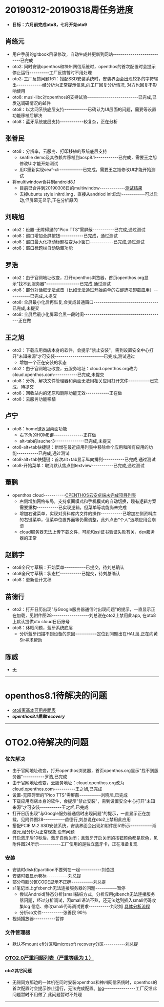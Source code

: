 # 20190312-20190318周任务进度
- **目标：六月前完成oto8，七月开始oto9**

## 肖络元
- 用户手册的gitbook目录修改，自动生成并更新到网站---------------------------已完成
- oto2: 同时安装openthos和神州网信系统时，openthos的首次配置时会提示停止运行----------工厂反馈暂时不用处理
- oto2: 工厂反馈问题161：搭配SSD安装系统时，安装界面会出现较多的字符输出-------------经分析为正常提示信息,向工厂回复分析情况, 对方也回复不影响使用
- oto8: musl-libc对openthos的支持试验--------------------------已完成,已发送调研情况的邮件
- oto8：以太网系统底层支持------------已确认为UI层面的问题，需要等设置功能移植后解决
- oto8：蓝牙系统底层支持------------较复杂，正在分析

## 张善民
- oto8：分辨率，云服务、打印移植的系统底层支持
   - seafile demo及其依赖库移植到aosp8.1------------已完成，需要王之旭修改UI才能开始测试
   - 用C重新实现seaf-cli------------已完成，需要王之旭修改UI才能开始测试
- 将multiwindow合并到android8.1
   - 目前已合并到20190308日的multiwindow-------------[测试结果](https://github.com/openthos/app-testing-results/blob/master/%E6%B5%8B%E8%AF%95%E5%86%85%E5%AE%B9%E5%8F%8A%E7%BB%93%E6%9E%9C/%E7%B3%BB%E7%BB%9F%26%E7%A1%AC%E4%BB%B6%E7%9B%B8%E5%85%B3/oto8%E7%A6%BB%E5%9F%BA%E6%9C%AC%E5%8F%AF%E7%94%A8%E5%B7%AE%E8%B7%9D%E8%A1%A8-based_on_android.md)
   - 去掉ubuntu style initrd.img，直接从andriod init启动------------可以启动,但屏幕无显示,正在分析原因

## 刘晓旭
- oto2：设置-无障碍里的"Pico TTS"需屏蔽-----------已完成,通过测试
- oto8：窗口增加全屏按钮------------已完成，通过测试
- oto8：窗口最大化拖动标题栏变为小窗口------------已完成,通过测试
- oto8：窗口标题栏自动隐藏功能

## 罗浩
- oto2：由于官网地址改变，打开openthos浏览器，首页openthos.org显示"找不到服务器"-----------------已完成,通过测试
- oto8：部分对话框无法点击（比如无法通过开始菜单的右键选项卸载应用）-----------已完成,未提交
- oto8: 全屏最小化后再恢复,会变成普通窗口---------------------------------已完成,未提交
- oto8: 全屏后最小化屏幕会黑一段时间-----------------------------------------正在做    
## 王之旭
- oto2：下载应用商店本身的软件，会提示"禁止安装"，需到设置安全中心打开"未知来源"才可安装-------------------------已完成,测试通过
  - 增加一个正在安装的状态
- oto2：由于官网地址改变，云服务地址：cloud.openthos.org改为cloud.openthos.com------------已完成,未提交
- oto8：分析、解决文件管理器和桌面无法用相关应用打开文件-----------已完成，待提交
- oto8：回收站内的还原和删除功能无效------------正在做
- oto8：云服务功能移植

## 卢宁
- oto8：home键返回桌面功能
  - 右下角的HOME键---------------正在做
  - alt-tab的laucher3---------------已完成,未提交
- oto8-alt+tab快捷键：新增在最近应用列表中移除单个应用和所有应用的功能-----------已完成,通过测试
- oto8-alt+tab快捷键：首次alt+tab显示纵向排列-----------已完成,通过测试
- oto8-开始菜单：取消默认焦点到textview-----------已完成,通过测试

## 董鹏
- openthos cloud-----------[OPENTHOS云安卓端未完成项目列表](https://github.com/openthos/app-testing-results/blob/master/%E6%B5%8B%E8%AF%95%E5%86%85%E5%AE%B9%E5%8F%8A%E7%BB%93%E6%9E%9C/%E5%8A%9F%E8%83%BD%E6%B5%8B%E8%AF%95%E7%9B%B8%E5%85%B3/%E4%BA%91%E6%9C%8D%E5%8A%A1/OPENTHOS_CLOUD/android%E7%AB%AF%E6%9C%AA%E5%AE%8C%E6%88%90%E9%A1%B9%E7%9B%AE%E5%88%97%E8%A1%A8.md)
   - 右侧增加网格布局，支持桌面模式和手机模式的自动切换，现有逻辑方案需要重构-----------已实现逻辑，但菜单等功能尚未完成
   - 增加右键菜单，实现对资料库内文件的操作-----------已增加左侧资料库的右键菜单，但菜单位置界面等仍需调整，此外点击“个人”选项应用会崩溃
   - cloud服务器无法上传下载文件，可能和ssl证书验证失败有关，dev服务器的正常

## 赵鹏宇
- oto8全尺寸草稿：开始菜单-----------已提交，待刘总确认
- oto8全尺寸草稿：状态栏-----------已提交，待刘总确认
- oto8：更新设计文稿
  
## 苗德行
- oto2：打开日历出现"与Google服务器通信时出现问题"的提示，一直显示正在加载，见附件图28-------------------刘总说在oto2上禁用此app, 在oto8上默认提供oto cloud日历账号
- oto8：休眠问题，蓝牙系统底层
   - 分析蓝牙扫描不到设备的原因-----------定位到问题出在HAL层,正在向黄Sir寻求帮助

## 陈威
- 无

***
# openthos8.1待解决的问题
- [oto8离基本可用差距表](https://github.com/openthos/app-testing-results/blob/master/%E6%B5%8B%E8%AF%95%E5%86%85%E5%AE%B9%E5%8F%8A%E7%BB%93%E6%9E%9C/%E5%8A%9F%E8%83%BD%E6%B5%8B%E8%AF%95%E7%9B%B8%E5%85%B3/oto8%E7%A6%BB%E5%9F%BA%E6%9C%AC%E5%8F%AF%E7%94%A8%E5%B7%AE%E8%B7%9D%E8%A1%A8.md)
- ***openthos8.1重做recovery***

***

# OTO2.0待解决的问题
### 优先解决
- 由于官网地址改变，打开openthos浏览器，首页openthos.org显示"找不到服务器"-----------罗浩,已完成
- 由于官网地址改变，云服务地址：cloud.openthos.org改为cloud.openthos.com-----------王之旭,已完成
- 设置-无障碍里的"Pico TTS"需屏蔽-----------刘晓旭,已完成
- 下载应用商店本身的软件，会提示"禁止安装"，需到设置安全中心打开"未知来源"才可安装-----------王之旭,已完成
- 打开日历出现"与Google服务器通信时出现问题"的提示，一直显示正在加载，见附件图28-----------苗德行,刘总说在oto2上禁用此应用
- 搭配PCIE M.2 SSD安装系统，安装界面会出现如附件图51所示-----------肖络元,经分析为正常现象,没有问题
- 开启蓝牙后10秒后，蓝牙自动关闭；且蓝牙开启关闭的按钮颜色都是灰色，见附件图24所示-----------工厂使用的是独立蓝牙卡，正在准备复现

### 安装
- 安装时disk和partition不要列在一起-----------刘总提
- 安装时要显示卷标-----------刘总提
- 部分电脑分区CODE显示不正确-----------刘总提
- s1笔记本上gfxbench无法连接服务器的问题-----------暂停
   - 尝试Android[静态分析]smali插桩方式，分析应用glbench无法连接服务器问题，经过分析调试，因smali语法不熟，还无法达到插入smali代码收集log 信息、修改smali代码调试要求-----------刘晓旭 [具体分析流程](https://github.com/openthos/multiwin-analysis/blob/master/multiwindow/liuxx/Android%20smali%22%E6%8F%92%E6%A1%A9%22%E8%B0%83%E8%AF%95apk.md)
   - 分析so文件-----------张善民 90％
- 视频播放器-----------暂停

### 文件管理器
- 默认不mount efi分区和microsoft recovery分区-----------刘总提


### [OTO2.0严重问题列表（严重等级为１）](https://github.com/openthos/app-testing-results/blob/master/%E6%B5%8B%E8%AF%95%E5%86%85%E5%AE%B9%E5%8F%8A%E7%BB%93%E6%9E%9C/%E5%8A%9F%E8%83%BD%E6%B5%8B%E8%AF%95%E7%9B%B8%E5%85%B3/OTO2.0%E4%B8%A5%E9%87%8D%E9%97%AE%E9%A2%98%E5%88%97%E8%A1%A8.md)

#### oto2其它问题
- 无锡同方那边的一体机在同时安装openthos和神州网信系统时，openthos的首次配置时会提示停止运行，无法完成配置。[log](https://github.com/openthos/app-testing-results/blob/master/other/a.txt)----------------工厂反馈此问题暂时不用做了,此问题暂时不处理

***
